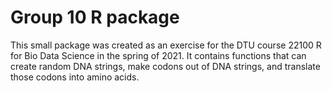 
# Group 10 R package

<!-- badges: start -->
<!-- badges: end -->

This small package was created as an exercise for the DTU course 22100 R for Bio Data Science in the spring of 2021. It contains functions that can create random DNA strings, make codons out of DNA strings, and translate those codons into amino acids.

